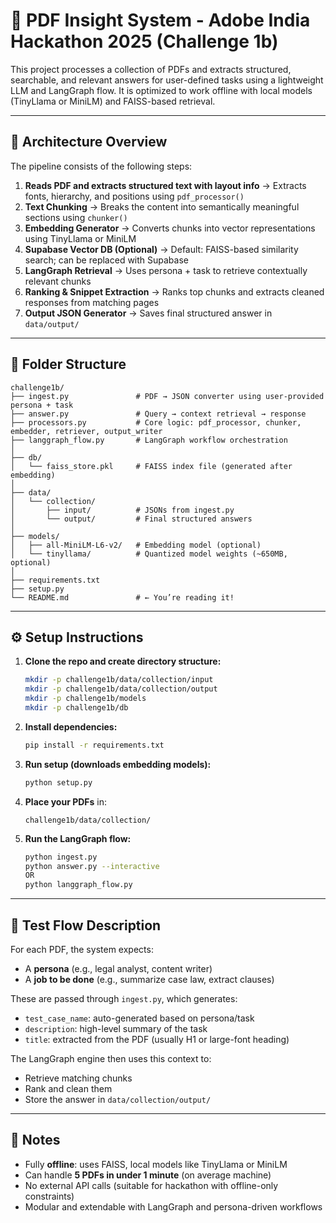 # 📄 PDF Insight System - Adobe India Hackathon 2025 (Challenge 1b)

This project processes a collection of PDFs and extracts structured, searchable, and relevant answers for user-defined tasks using a lightweight LLM and LangGraph flow. It is optimized to work offline with local models (TinyLlama or MiniLM) and FAISS-based retrieval.

---

## 🧩 Architecture Overview

The pipeline consists of the following steps:

1. **Reads PDF and extracts structured text with layout info**
   → Extracts fonts, hierarchy, and positions using `pdf_processor()`
2. **Text Chunking**
   → Breaks the content into semantically meaningful sections using `chunker()`
3. **Embedding Generator**
   → Converts chunks into vector representations using TinyLlama or MiniLM
4. **Supabase Vector DB (Optional)**
   → Default: FAISS-based similarity search; can be replaced with Supabase
5. **LangGraph Retrieval**
   → Uses persona + task to retrieve contextually relevant chunks
6. **Ranking & Snippet Extraction**
   → Ranks top chunks and extracts cleaned responses from matching pages
7. **Output JSON Generator**
   → Saves final structured answer in `data/output/`

---

## 📁 Folder Structure

```
challenge1b/
├── ingest.py               # PDF → JSON converter using user-provided persona + task
├── answer.py               # Query → context retrieval → response
├── processors.py           # Core logic: pdf_processor, chunker, embedder, retriever, output_writer
├── langgraph_flow.py       # LangGraph workflow orchestration
│
├── db/
│   └── faiss_store.pkl     # FAISS index file (generated after embedding)
│
├── data/
│   └── collection/
│       ├── input/          # JSONs from ingest.py
│       └── output/         # Final structured answers
│
├── models/
│   ├── all-MiniLM-L6-v2/   # Embedding model (optional)
│   └── tinyllama/          # Quantized model weights (~650MB, optional)
│
├── requirements.txt
├── setup.py
└── README.md               # ← You’re reading it!
```

---

## ⚙️ Setup Instructions

1. **Clone the repo and create directory structure:**

   ```bash
   mkdir -p challenge1b/data/collection/input
   mkdir -p challenge1b/data/collection/output
   mkdir -p challenge1b/models
   mkdir -p challenge1b/db
   ```

2. **Install dependencies:**

   ```bash
   pip install -r requirements.txt
   ```

3. **Run setup (downloads embedding models):**

   ```bash
   python setup.py
   ```

4. **Place your PDFs** in:

   ```
   challenge1b/data/collection/
   ```

5. **Run the LangGraph flow:**

   ```bash
   python ingest.py
   python answer.py --interactive
   OR
   python langgraph_flow.py
   ```

---

## 🧪 Test Flow Description

For each PDF, the system expects:

* A **persona** (e.g., legal analyst, content writer)
* A **job to be done** (e.g., summarize case law, extract clauses)

These are passed through `ingest.py`, which generates:

* `test_case_name`: auto-generated based on persona/task
* `description`: high-level summary of the task
* `title`: extracted from the PDF (usually H1 or large-font heading)

The LangGraph engine then uses this context to:

* Retrieve matching chunks
* Rank and clean them
* Store the answer in `data/collection/output/`

---

## 📌 Notes

* Fully **offline**: uses FAISS, local models like TinyLlama or MiniLM
* Can handle **5 PDFs in under 1 minute** (on average machine)
* No external API calls (suitable for hackathon with offline-only constraints)
* Modular and extendable with LangGraph and persona-driven workflows
